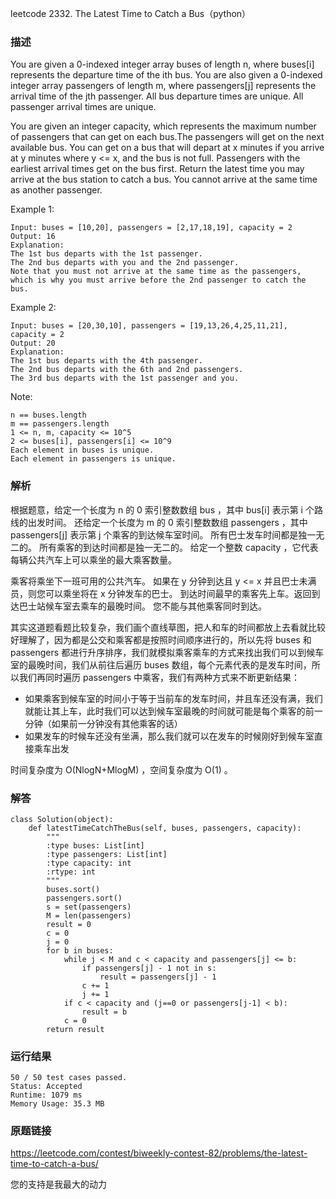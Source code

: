 leetcode  2332. The Latest Time to Catch a Bus（python）




### 描述

You are given a 0-indexed integer array buses of length n, where buses[i] represents the departure time of the ith bus. You are also given a 0-indexed integer array passengers of length m, where passengers[j] represents the arrival time of the jth passenger. All bus departure times are unique. All passenger arrival times are unique.

You are given an integer capacity, which represents the maximum number of passengers that can get on each bus.The passengers will get on the next available bus. You can get on a bus that will depart at x minutes if you arrive at y minutes where y <= x, and the bus is not full. Passengers with the earliest arrival times get on the bus first. Return the latest time you may arrive at the bus station to catch a bus. You cannot arrive at the same time as another passenger.





Example 1:

	Input: buses = [10,20], passengers = [2,17,18,19], capacity = 2
	Output: 16
	Explanation: 
	The 1st bus departs with the 1st passenger. 
	The 2nd bus departs with you and the 2nd passenger.
	Note that you must not arrive at the same time as the passengers, which is why you must arrive before the 2nd passenger to catch the bus.

	
Example 2:


	Input: buses = [20,30,10], passengers = [19,13,26,4,25,11,21], capacity = 2
	Output: 20
	Explanation: 
	The 1st bus departs with the 4th passenger. 
	The 2nd bus departs with the 6th and 2nd passengers.
	The 3rd bus departs with the 1st passenger and you.



Note:


	n == buses.length
	m == passengers.length
	1 <= n, m, capacity <= 10^5
	2 <= buses[i], passengers[i] <= 10^9
	Each element in buses is unique.
	Each element in passengers is unique.

### 解析

根据题意，给定一个长度为 n 的 0 索引整数数组 bus ，其中 bus[i] 表示第 i 个路线的出发时间。 还给定一个长度为 m 的 0 索引整数数组 passengers ，其中 passengers[j] 表示第 j 个乘客的到达候车室时间。 所有巴士发车时间都是独一无二的。 所有乘客的到达时间都是独一无二的。 给定一个整数 capacity ，它代表每辆公共汽车上可以乘坐的最大乘客数量。

乘客将乘坐下一班可用的公共汽车。 如果在 y 分钟到达且 y <= x 并且巴士未满员，则您可以乘坐将在 x 分钟发车的巴士。 到达时间最早的乘客先上车。返回到达巴士站候车室去乘车的最晚时间。 您不能与其他乘客同时到达。

其实这道题看题比较复杂，我们画个直线草图，把人和车的时间都放上去看就比较好理解了，因为都是公交和乘客都是按照时间顺序进行的，所以先将 buses 和 passengers 都进行升序排序，我们就模拟乘客乘车的方式来找出我们可以到候车室的最晚时间，我们从前往后遍历 buses 数组，每个元素代表的是发车时间，所以我们再同时遍历 passengers 中乘客，我们有两种方式来不断更新结果：

* 如果乘客到候车室的时间小于等于当前车的发车时间，并且车还没有满，我们就能让其上车，此时我们可以达到候车室最晚的时间就可能是每个乘客的前一分钟（如果前一分钟没有其他乘客的话）
* 如果发车的时候车还没有坐满，那么我们就可以在发车的时候刚好到候车室直接乘车出发

时间复杂度为 O(NlogN+MlogM) ，空间复杂度为 O(1) 。
### 解答

	class Solution(object):
	    def latestTimeCatchTheBus(self, buses, passengers, capacity):
	        """
	        :type buses: List[int]
	        :type passengers: List[int]
	        :type capacity: int
	        :rtype: int
	        """
	        buses.sort()
	        passengers.sort()
	        s = set(passengers)
	        M = len(passengers)
	        result = 0
	        c = 0
	        j = 0
	        for b in buses:
	            while j < M and c < capacity and passengers[j] <= b:
	                if passengers[j] - 1 not in s:
	                    result = passengers[j] - 1
	                c += 1
	                j += 1
	            if c < capacity and (j==0 or passengers[j-1] < b):
	                result = b
	            c = 0
	        return result


### 运行结果

	50 / 50 test cases passed.
	Status: Accepted
	Runtime: 1079 ms
	Memory Usage: 35.3 MB


### 原题链接

https://leetcode.com/contest/biweekly-contest-82/problems/the-latest-time-to-catch-a-bus/



您的支持是我最大的动力
